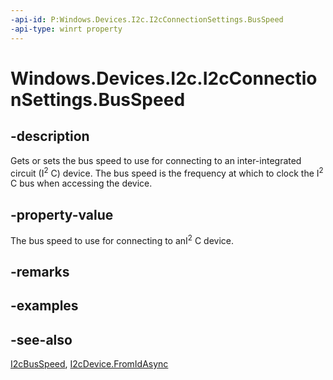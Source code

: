 ```yaml
---
-api-id: P:Windows.Devices.I2c.I2cConnectionSettings.BusSpeed
-api-type: winrt property
---
```


<!-- Property syntax
public Windows.Devices.I2c.I2cBusSpeed BusSpeed { get;  set; }
-->

# Windows.Devices.I2c.I2cConnectionSettings.BusSpeed

## -description
Gets or sets the bus speed to use for connecting to an inter-integrated circuit (I<sup>2</sup> C) device. The bus speed is the frequency at which to clock the I<sup>2</sup> C bus when accessing the device.

## -property-value
The bus speed to use for connecting to anI<sup>2</sup> C device.

## -remarks

## -examples

## -see-also
[I2cBusSpeed](i2cbusspeed.md), [I2cDevice.FromIdAsync](i2cdevice_fromidasync_1693757112.md)